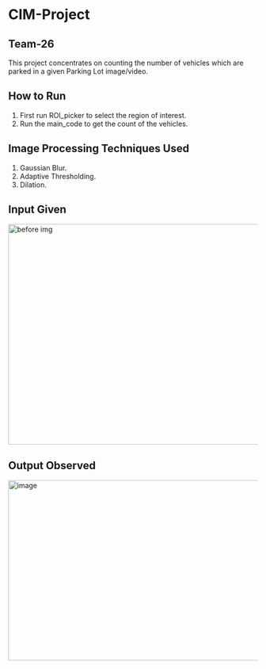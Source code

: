 # CIM-Project
## Team-26
This project concentrates on counting the number of vehicles which are parked in a given Parking Lot image/video.

## How to Run
1. First run ROI_picker to select the region of interest.
2. Run the main_code to get the count of the vehicles.

## Image Processing Techniques Used
1. Gaussian Blur.
2. Adaptive Thresholding.
3. Dilation.

## Input Given
<img width="680" height="445" alt="before img" src="https://github.com/user-attachments/assets/335a360b-fc01-4049-9b67-ec9f081d11b8" />

## Output Observed
<img width="521" height="364" alt="image" src="https://github.com/user-attachments/assets/2986f126-28d2-4c41-91c0-a6bfb3b210e8" />

